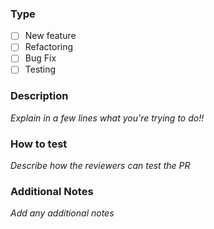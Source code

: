 ### Type
- [ ] New feature
- [ ] Refactoring
- [ ] Bug Fix
- [ ] Testing

### Description
_Explain in a few lines what you're trying to do!!_
 
### How to test
_Describe how the reviewers can test the PR_

### Additional Notes
_Add any additional notes_